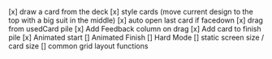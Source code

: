 [x] draw a card from the deck
[x] style cards (move current design to the top with a big suit in the middle)
[x] auto open last card if facedown
[x] drag from usedCard pile
[x] Add Feedback column on drag
[x] Add card to finish pile
[x] Animated start
[] Animated Finish
[] Hard Mode
[] static screen size / card size
[] common grid layout functions
